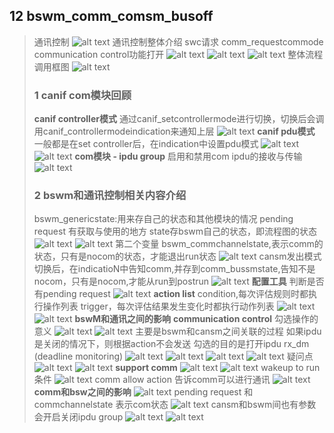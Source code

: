 ## 12 bswm_comm_comsm_busoff
> 通讯控制
> ![alt text](image.png)
> 通讯控制整体介绍
> swc请求 comm_requestcommode
> communication control功能打开
> ![alt text](image-1.png)
> ![alt text](image-2.png)
> ![alt text](image-3.png)
> 整体流程调用框图
> ![alt text](image-4.png)
> ### 1 canif com模块回顾
> **canif controller模式**
> 通过canif_setcontrollermode进行切换，切换后会调用canif_controllermodeindication来通知上层
> ![alt text](image-5.png)
> **canif pdu模式**
> 一般都是在set controller后，在indication中设置pdu模式
> ![alt text](image-7.png)
> ![alt text](image-6.png)
> **com模块 - ipdu group**
> 启用和禁用com ipdu的接收与传输
> ![alt text](image-8.png)
> ### 2 bswm和通讯控制相关内容介绍
> bswm_genericstate:用来存自己的状态和其他模块的情况
> pending request 有获取与使用的地方
> state存bswm自己的状态，即流程图的状态
> ![alt text](image-10.png)
> ![alt text](image-11.png)
> 第二个变量 bswm_commchannelstate,表示comm的状态，只有是nocom的状态，才能退出run状态
> ![alt text](image-12.png)
> cansm发出模式切换后，在indicatioN中告知comm,并存到comm_bussmstate,告知不是nocom，只有是nocom,才能从run到postrun
> ![alt text](image-14.png)
> **配置工具**
> 判断是否有pending request
> ![alt text](image-15.png)
> **action list**
> condition,每次评估规则时都执行操作列表
> trigger，每次评估结果发生变化时都执行动作列表
> ![alt text](image-16.png)
> ![alt text](image-17.png)
> **bswM和通讯之间的影响**
> **communication control**
> 勾选操作的意义
> ![alt text](image-19.png)
> ![alt text](image-18.png)
> 主要是bswm和cansm之间关联的过程
> 如果ipdu是关闭的情况下，则根据action不会发送
> 勾选的目的是打开ipdu
> rx_dm (deadline monitoring)
> ![alt text](image-21.png)
> ![alt text](image-20.png)
> ![alt text](image-22.png)
> ![alt text](image-23.png)
> 疑问点
> ![alt text](image-24.png)
> ![alt text](image-25.png)
> **support comm**
> ![alt text](image-26.png)
> ![alt text](image-27.png)
> wakeup to run 条件
> ![alt text](image-28.png)
> comm allow action
> 告诉comm可以进行通讯
> ![alt text](image-29.png)
> **comm和bsw之间的影响**
> ![alt text](image-30.png)
> pending request 和 commchannelstate 表示com状态
> ![alt text](image-31.png)
> cansm和bswm间也有参数会开启关闭ipdu group
> ![alt text](image-32.png)
> ![alt text](image-33.png)